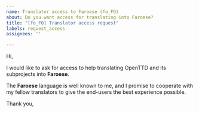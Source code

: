 ```yaml
---
name: Translator access to Faroese (fo_FO)
about: Do you want access for translating into Faroese?
title: "[fo_FO] Translator access request"
labels: request_access
assignees: ''

---
```


<!-- translator: fo_FO -->
<!-- Please do not edit the header of this template. -->

Hi,

I would like to ask for access to help translating OpenTTD and its subprojects into **Faroese**.

The **Faroese** language is well known to me, and I promise to cooperate with my fellow translators to give the end-users the best experience possible.

<!-- Please do not edit the above message. Do feel free to add a personal note after this line. -->

Thank you,

